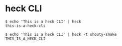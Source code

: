 # heck CLI

```shell-session
$ echo 'This is a heck CLI' | heck
this-is-a-heck-cli

$ echo 'This is a heck CLI' | heck -t shouty-snake
THIS_IS_A_HECK_CLI
```
